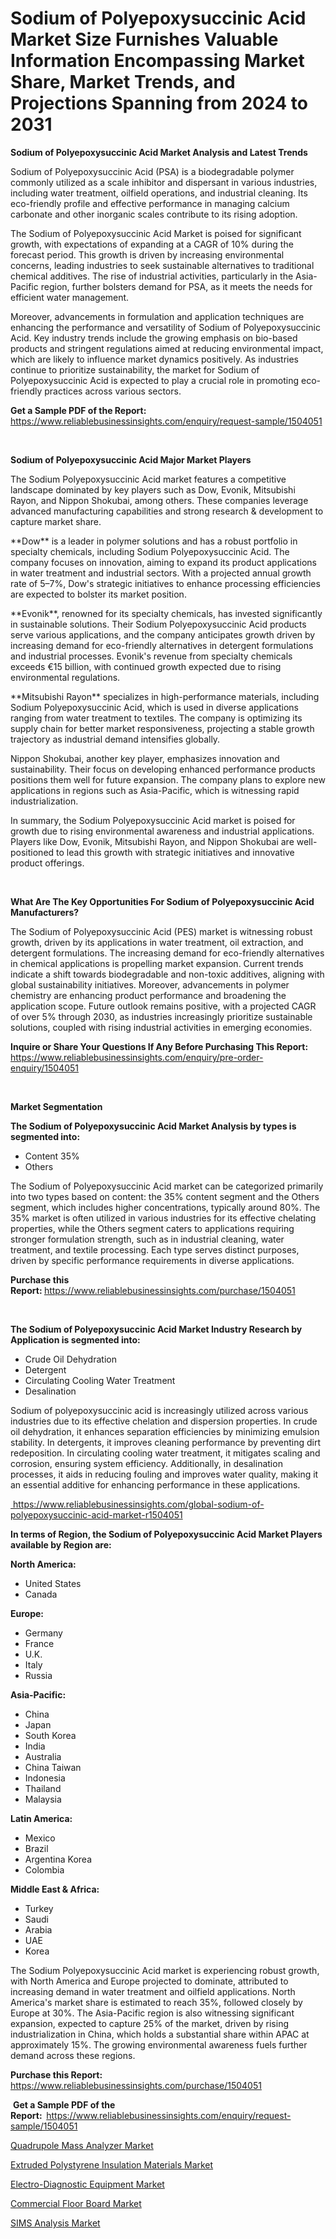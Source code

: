 <p><h1>Sodium of Polyepoxysuccinic Acid Market Size Furnishes Valuable Information Encompassing Market Share, Market Trends, and Projections Spanning from 2024 to 2031</h1></p><p><strong>Sodium of Polyepoxysuccinic Acid Market Analysis and Latest Trends</strong></p>
<p><p>Sodium of Polyepoxysuccinic Acid (PSA) is a biodegradable polymer commonly utilized as a scale inhibitor and dispersant in various industries, including water treatment, oilfield operations, and industrial cleaning. Its eco-friendly profile and effective performance in managing calcium carbonate and other inorganic scales contribute to its rising adoption.</p><p>The Sodium of Polyepoxysuccinic Acid Market is poised for significant growth, with expectations of expanding at a CAGR of 10% during the forecast period. This growth is driven by increasing environmental concerns, leading industries to seek sustainable alternatives to traditional chemical additives. The rise of industrial activities, particularly in the Asia-Pacific region, further bolsters demand for PSA, as it meets the needs for efficient water management.</p><p>Moreover, advancements in formulation and application techniques are enhancing the performance and versatility of Sodium of Polyepoxysuccinic Acid. Key industry trends include the growing emphasis on bio-based products and stringent regulations aimed at reducing environmental impact, which are likely to influence market dynamics positively. As industries continue to prioritize sustainability, the market for Sodium of Polyepoxysuccinic Acid is expected to play a crucial role in promoting eco-friendly practices across various sectors.</p></p>
<p><strong>Get a Sample PDF of the Report:&nbsp;</strong> <a href="https://www.reliablebusinessinsights.com/enquiry/request-sample/1504051?utm_campaign=63&utm_medium=2&utm_source=Github&utm_content=ia&utm_term=27092024&utm_id=sodium-of-polyepoxysuccinic-acid">https://www.reliablebusinessinsights.com/enquiry/request-sample/1504051</a></p>
<p>&nbsp;</p>
<p><strong>Sodium of Polyepoxysuccinic Acid Major Market Players</strong></p>
<p><p>The Sodium Polyepoxysuccinic Acid market features a competitive landscape dominated by key players such as Dow, Evonik, Mitsubishi Rayon, and Nippon Shokubai, among others. These companies leverage advanced manufacturing capabilities and strong research & development to capture market share.</p><p>**Dow** is a leader in polymer solutions and has a robust portfolio in specialty chemicals, including Sodium Polyepoxysuccinic Acid. The company focuses on innovation, aiming to expand its product applications in water treatment and industrial sectors. With a projected annual growth rate of 5–7%, Dow's strategic initiatives to enhance processing efficiencies are expected to bolster its market position.</p><p>**Evonik**, renowned for its specialty chemicals, has invested significantly in sustainable solutions. Their Sodium Polyepoxysuccinic Acid products serve various applications, and the company anticipates growth driven by increasing demand for eco-friendly alternatives in detergent formulations and industrial processes. Evonik's revenue from specialty chemicals exceeds €15 billion, with continued growth expected due to rising environmental regulations.</p><p>**Mitsubishi Rayon** specializes in high-performance materials, including Sodium Polyepoxysuccinic Acid, which is used in diverse applications ranging from water treatment to textiles. The company is optimizing its supply chain for better market responsiveness, projecting a stable growth trajectory as industrial demand intensifies globally.</p><p>Nippon Shokubai, another key player, emphasizes innovation and sustainability. Their focus on developing enhanced performance products positions them well for future expansion. The company plans to explore new applications in regions such as Asia-Pacific, which is witnessing rapid industrialization.</p><p>In summary, the Sodium Polyepoxysuccinic Acid market is poised for growth due to rising environmental awareness and industrial applications. Players like Dow, Evonik, Mitsubishi Rayon, and Nippon Shokubai are well-positioned to lead this growth with strategic initiatives and innovative product offerings.</p></p>
<p>&nbsp;</p>
<p><strong>What Are The Key Opportunities For Sodium of Polyepoxysuccinic Acid Manufacturers?</strong></p>
<p><p>The Sodium of Polyepoxysuccinic Acid (PES) market is witnessing robust growth, driven by its applications in water treatment, oil extraction, and detergent formulations. The increasing demand for eco-friendly alternatives in chemical applications is propelling market expansion. Current trends indicate a shift towards biodegradable and non-toxic additives, aligning with global sustainability initiatives. Moreover, advancements in polymer chemistry are enhancing product performance and broadening the application scope. Future outlook remains positive, with a projected CAGR of over 5% through 2030, as industries increasingly prioritize sustainable solutions, coupled with rising industrial activities in emerging economies.</p></p>
<p><strong>Inquire or Share Your Questions If Any Before Purchasing This Report:</strong> <a href="https://www.reliablebusinessinsights.com/enquiry/pre-order-enquiry/1504051?utm_campaign=63&utm_medium=2&utm_source=Github&utm_content=ia&utm_term=27092024&utm_id=sodium-of-polyepoxysuccinic-acid">https://www.reliablebusinessinsights.com/enquiry/pre-order-enquiry/1504051</a></p>
<p>&nbsp;</p>
<p><strong>Market Segmentation</strong></p>
<p><strong>The Sodium of Polyepoxysuccinic Acid Market Analysis by types is segmented into:</strong></p>
<p><ul><li>Content 35%</li><li>Others</li></ul></p>
<p><p>The Sodium of Polyepoxysuccinic Acid market can be categorized primarily into two types based on content: the 35% content segment and the Others segment, which includes higher concentrations, typically around 80%. The 35% market is often utilized in various industries for its effective chelating properties, while the Others segment caters to applications requiring stronger formulation strength, such as in industrial cleaning, water treatment, and textile processing. Each type serves distinct purposes, driven by specific performance requirements in diverse applications.</p></p>
<p><strong>Purchase this Report:&nbsp;</strong><a href="https://www.reliablebusinessinsights.com/purchase/1504051?utm_campaign=63&utm_medium=2&utm_source=Github&utm_content=ia&utm_term=27092024&utm_id=sodium-of-polyepoxysuccinic-acid">https://www.reliablebusinessinsights.com/purchase/1504051</a></p>
<p>&nbsp;</p>
<p><strong>The Sodium of Polyepoxysuccinic Acid Market Industry Research by Application is segmented into:</strong></p>
<p><ul><li>Crude Oil Dehydration</li><li>Detergent</li><li>Circulating Cooling Water Treatment</li><li>Desalination</li></ul></p>
<p><p>Sodium of polyepoxysuccinic acid is increasingly utilized across various industries due to its effective chelation and dispersion properties. In crude oil dehydration, it enhances separation efficiencies by minimizing emulsion stability. In detergents, it improves cleaning performance by preventing dirt redeposition. In circulating cooling water treatment, it mitigates scaling and corrosion, ensuring system efficiency. Additionally, in desalination processes, it aids in reducing fouling and improves water quality, making it an essential additive for enhancing performance in these applications.</p></p>
<p><a href="https://www.reliablebusinessinsights.com/global-sodium-of-polyepoxysuccinic-acid-market-r1504051?utm_campaign=63&utm_medium=2&utm_source=Github&utm_content=ia&utm_term=27092024&utm_id=sodium-of-polyepoxysuccinic-acid">&nbsp;https://www.reliablebusinessinsights.com/global-sodium-of-polyepoxysuccinic-acid-market-r1504051</a></p>
<p><strong>In terms of Region, the Sodium of Polyepoxysuccinic Acid Market Players available by Region are:</strong></p>
<p>
    <p> <strong> North America: </strong>
        <ul>
            <li>United States</li>
            <li>Canada</li>
        </ul>
        </p> 
    <p> <strong> Europe: </strong>
        <ul>
            <li>Germany</li>
            <li>France</li>
            <li>U.K.</li>
            <li>Italy</li>
            <li>Russia</li>
        </ul>
        </p> 
    <p> <strong> Asia-Pacific: </strong>
        <ul>
            <li>China</li>
            <li>Japan</li>
            <li>South Korea</li>
            <li>India</li>
            <li>Australia</li>
            <li>China Taiwan</li>
            <li>Indonesia</li>
            <li>Thailand</li>
            <li>Malaysia</li>
        </ul>
        </p> 
    <p> <strong> Latin America: </strong>
        <ul>
            <li>Mexico</li>
            <li>Brazil</li>
            <li>Argentina Korea</li>
            <li>Colombia</li>
        </ul>
        </p> 
    <p> <strong> Middle East & Africa: </strong>
        <ul>
            <li>Turkey</li>
            <li>Saudi</li>
            <li>Arabia</li>
            <li>UAE</li>
            <li>Korea</li>
        </ul>
    </p>
    </p>
<p><p>The Sodium Polyepoxysuccinic Acid market is experiencing robust growth, with North America and Europe projected to dominate, attributed to increasing demand in water treatment and oilfield applications. North America's market share is estimated to reach 35%, followed closely by Europe at 30%. The Asia-Pacific region is also witnessing significant expansion, expected to capture 25% of the market, driven by rising industrialization in China, which holds a substantial share within APAC at approximately 15%. The growing environmental awareness fuels further demand across these regions.</p></p>
<p><strong>Purchase this Report: </strong><a href="https://www.reliablebusinessinsights.com/purchase/1504051?utm_campaign=63&utm_medium=2&utm_source=Github&utm_content=ia&utm_term=27092024&utm_id=sodium-of-polyepoxysuccinic-acid">https://www.reliablebusinessinsights.com/purchase/1504051</a></p>
<p>&nbsp;<strong>Get a Sample PDF of the Report:&nbsp;&nbsp;</strong><a href="https://www.reliablebusinessinsights.com/enquiry/request-sample/1504051?utm_campaign=63&utm_medium=2&utm_source=Github&utm_content=ia&utm_term=27092024&utm_id=sodium-of-polyepoxysuccinic-acid">https://www.reliablebusinessinsights.com/enquiry/request-sample/1504051</a></p>
<p><strong></strong></p>
<p><p><a href="https://www.linkedin.com/pulse/quadrupole-mass-analyzer-market-global-regional-analysis-2024-ixiqe?trackingId=yjFqMXt%2BRpGfP9COdkCD3w%3D%3D&utm_campaign=63&utm_medium=2&utm_source=Github&utm_content=ia&utm_term=27092024&utm_id=sodium-of-polyepoxysuccinic-acid">Quadrupole Mass Analyzer Market</a></p><p><a href="https://github.com/WEISNERADAM/Market-Research-Report-List-1/blob/main/extruded-polystyrene-insulation-materials-market.md?utm_campaign=63&utm_medium=2&utm_source=Github&utm_content=ia&utm_term=27092024&utm_id=sodium-of-polyepoxysuccinic-acid">Extruded Polystyrene Insulation Materials Market</a></p><p><a href="https://github.com/NancyAlvarado586/Market-Research-Report-List-1/blob/main/electro-diagnostic-equipment-market.md?utm_campaign=63&utm_medium=2&utm_source=Github&utm_content=ia&utm_term=27092024&utm_id=sodium-of-polyepoxysuccinic-acid">Electro-Diagnostic Equipment Market</a></p><p><a href="https://issuu.com/reportprime-2/docs/commercial-floor-board-market-size-_733b41527ce7db?utm_campaign=63&utm_medium=2&utm_source=Github&utm_content=ia&utm_term=27092024&utm_id=sodium-of-polyepoxysuccinic-acid">Commercial Floor Board Market</a></p><p><a href="https://www.linkedin.com/pulse/strategic-insights-global-sims-analysis-market-trends-2024-eoc9f?utm_campaign=63&utm_medium=2&utm_source=Github&utm_content=ia&utm_term=27092024&utm_id=sodium-of-polyepoxysuccinic-acid">SIMS Analysis Market</a></p></p>